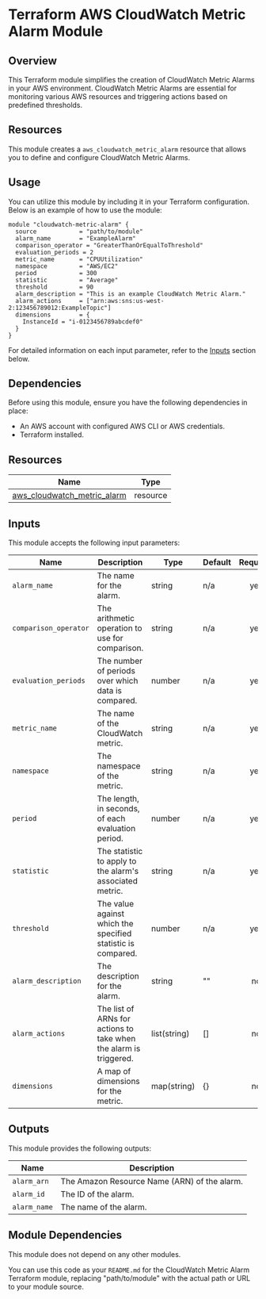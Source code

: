 


# Terraform AWS CloudWatch Metric Alarm Module

## Overview

This Terraform module simplifies the creation of CloudWatch Metric Alarms in your AWS environment. CloudWatch Metric Alarms are essential for monitoring various AWS resources and triggering actions based on predefined thresholds.

## Resources

This module creates a `aws_cloudwatch_metric_alarm` resource that allows you to define and configure CloudWatch Metric Alarms.

## Usage

You can utilize this module by including it in your Terraform configuration. Below is an example of how to use the module:



```hcl
module "cloudwatch-metric-alarm" {
  source            = "path/to/module"
  alarm_name        = "ExampleAlarm"
  comparison_operator = "GreaterThanOrEqualToThreshold"
  evaluation_periods = 2
  metric_name       = "CPUUtilization"
  namespace         = "AWS/EC2"
  period            = 300
  statistic         = "Average"
  threshold         = 90
  alarm_description = "This is an example CloudWatch Metric Alarm."
  alarm_actions     = ["arn:aws:sns:us-west-2:123456789012:ExampleTopic"]
  dimensions        = {
    InstanceId = "i-0123456789abcdef0"
  }
}

```

For detailed information on each input parameter, refer to the [Inputs](#inputs) section below.

## Dependencies

Before using this module, ensure you have the following dependencies in place:

- An AWS account with configured AWS CLI or AWS credentials.
- Terraform installed.

## Resources

| Name | Type |
|------|------|
| [aws_cloudwatch_metric_alarm](https://registry.terraform.io/providers/hashicorp/aws/latest/docs/resources/cloudwatch_metric_alarm) | resource |
## Inputs

This module accepts the following input parameters:

| Name                  | Description                                      | Type   | Default | Required |
|-----------------------|--------------------------------------------------|--------|---------|:--------:|
| `alarm_name`          | The name for the alarm.                         | string | n/a     | yes      |
| `comparison_operator` | The arithmetic operation to use for comparison. | string | n/a     | yes      |
| `evaluation_periods`  | The number of periods over which data is compared. | number | n/a     | yes   |
| `metric_name`         | The name of the CloudWatch metric.             | string | n/a     | yes      |
| `namespace`           | The namespace of the metric.                   | string | n/a     | yes      |
| `period`              | The length, in seconds, of each evaluation period. | number | n/a | yes |
| `statistic`           | The statistic to apply to the alarm's associated metric. | string | n/a | yes |
| `threshold`           | The value against which the specified statistic is compared. | number | n/a | yes |
| `alarm_description`    | The description for the alarm.                   | string | ""    | no       |
| `alarm_actions`       | The list of ARNs for actions to take when the alarm is triggered. | list(string) | [] | no |
| `dimensions`          | A map of dimensions for the metric.              | map(string) | {} | no |

## Outputs

This module provides the following outputs:

| Name          | Description                                      |
|---------------|--------------------------------------------------|
| `alarm_arn`   | The Amazon Resource Name (ARN) of the alarm.     |
| `alarm_id`    | The ID of the alarm.                             |
| `alarm_name`  | The name of the alarm.                           |

## Module Dependencies

This module does not depend on any other modules.


You can use this code as your `README.md` for the CloudWatch Metric Alarm Terraform module, replacing "path/to/module" with the actual path or URL to your module source.
